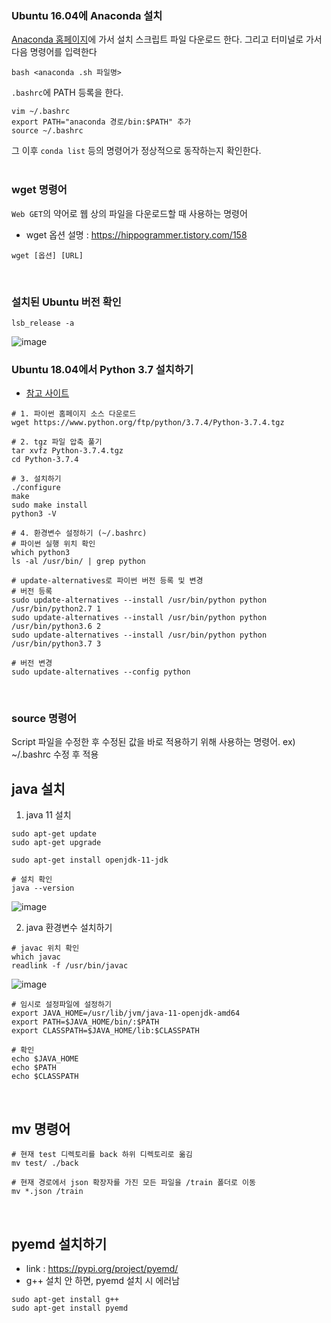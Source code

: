 ### Ubuntu 16.04에 Anaconda 설치
[Anaconda 홈페이지]()에 가서 설치 스크립트 파일 다운로드 한다. 그리고 터미널로 가서 다음 명령어를 입력한다
```shell
bash <anaconda .sh 파일명>
```
`.bashrc`에 PATH 등록을 한다. 
```shell
vim ~/.bashrc
export PATH="anaconda 경로/bin:$PATH" 추가
source ~/.bashrc
```
그 이후 `conda list` 등의 명령어가 정상적으로 동작하는지 확인한다.
<br><br>

### wget 명령어
`Web GET`의 약어로 웹 상의 파일을 다운로드할 때 사용하는 명령어
* wget 옵션 설명 : https://hippogrammer.tistory.com/158
```shell
wget [옵션] [URL]
```
<br>

### 설치된 Ubuntu 버전 확인
```shell
lsb_release -a
```
![image](https://user-images.githubusercontent.com/39071676/145700549-b9fd64c8-3cbf-490a-9df7-cde3228b5763.png)
<br>

### Ubuntu 18.04에서 Python 3.7 설치하기
* [참고 사이트](https://somjang.tistory.com/entry/PythonUbuntu%EC%97%90-Python-37-%EC%84%A4%EC%B9%98%ED%95%98%EA%B8%B0?category=345065)
```shell
# 1. 파이썬 홈페이지 소스 다운로드
wget https://www.python.org/ftp/python/3.7.4/Python-3.7.4.tgz

# 2. tgz 파일 압축 풀기
tar xvfz Python-3.7.4.tgz 
cd Python-3.7.4

# 3. 설치하기
./configure
make
sudo make install
python3 -V

# 4. 환경변수 설정하기 (~/.bashrc)
# 파이썬 실행 위치 확인
which python3
ls -al /usr/bin/ | grep python

# update-alternatives로 파이썬 버전 등록 및 변경
# 버전 등록
sudo update-alternatives --install /usr/bin/python python /usr/bin/python2.7 1
sudo update-alternatives --install /usr/bin/python python /usr/bin/python3.6 2
sudo update-alternatives --install /usr/bin/python python /usr/bin/python3.7 3

# 버전 변경
sudo update-alternatives --config python
```
<br>

### source 명령어
Script 파일을 수정한 후 수정된 값을 바로 적용하기 위해 사용하는 명령어. ex) ~/.bashrc 수정 후 적용
<br>

## java 설치
1. java 11 설치
```
sudo apt-get update
sudo apt-get upgrade

sudo apt-get install openjdk-11-jdk

# 설치 확인
java --version
```
![image](https://user-images.githubusercontent.com/39071676/159156578-5847ed80-ee6f-4a88-b126-1ea16c993316.png)

2. java 환경변수 설치하기
```
# javac 위치 확인
which javac
readlink -f /usr/bin/javac
```
![image](https://user-images.githubusercontent.com/39071676/159156598-a3372dce-a7d4-49c0-9c3d-736f8f4a26f2.png)

```
# 임시로 설정파일에 설정하기
export JAVA_HOME=/usr/lib/jvm/java-11-openjdk-amd64
export PATH=$JAVA_HOME/bin/:$PATH
export CLASSPATH=$JAVA_HOME/lib:$CLASSPATH

# 확인
echo $JAVA_HOME
echo $PATH
echo $CLASSPATH
```
<br>

## mv 명령어
```
# 현재 test 디렉토리를 back 하위 디렉토리로 옮김
mv test/ ./back

# 현재 경로에서 json 확장자를 가진 모든 파일을 /train 폴더로 이동
mv *.json /train
```
<br>

## pyemd 설치하기
* link : https://pypi.org/project/pyemd/
* g++ 설치 안 하면, pyemd 설치 시 에러남
```
sudo apt-get install g++
sudo apt-get install pyemd
```
